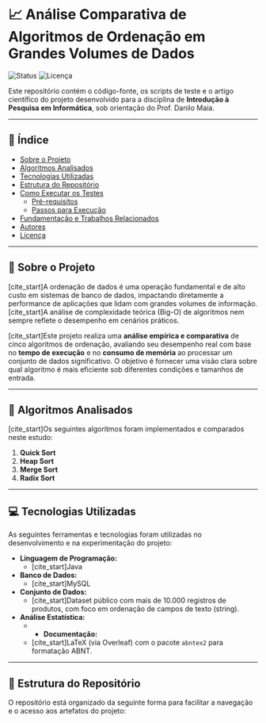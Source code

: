 # 📈 Análise Comparativa de Algoritmos de Ordenação em Grandes Volumes de Dados

![Status](https://img.shields.io/badge/status-em%20desenvolvimento-yellow)
![Licença](https://img.shields.io/badge/licen%C3%A7a-MIT-blue)

Este repositório contém o código-fonte, os scripts de teste e o artigo científico do projeto desenvolvido para a disciplina de **Introdução à Pesquisa em Informática**, sob orientação do Prof. Danilo Maia.

---

## 📜 Índice

- [Sobre o Projeto](#-sobre-o-projeto)
- [Algoritmos Analisados](#-algoritmos-analisados)
- [Tecnologias Utilizadas](#-tecnologias-utilizadas)
- [Estrutura do Repositório](#-estrutura-do-repositório)
- [Como Executar os Testes](#-como-executar-os-testes)
  - [Pré-requisitos](#pré-requisitos)
  - [Passos para Execução](#passos-para-execução)
- [Fundamentação e Trabalhos Relacionados](#-fundamentação-e-trabalhos-relacionados)
- [Autores](#-autores)
- [Licença](#-licença)

---

## 🎯 Sobre o Projeto

[cite_start]A ordenação de dados é uma operação fundamental e de alto custo em sistemas de banco de dados, impactando diretamente a performance de aplicações que lidam com grandes volumes de informação.  [cite_start]A análise de complexidade teórica (Big-O) de algoritmos nem sempre reflete o desempenho em cenários práticos. 

[cite_start]Este projeto realiza uma **análise empírica e comparativa** de cinco algoritmos de ordenação, avaliando seu desempenho real com base no **tempo de execução** e no **consumo de memória** ao processar um conjunto de dados significativo.  O objetivo é fornecer uma visão clara sobre qual algoritmo é mais eficiente sob diferentes condições e tamanhos de entrada.

---

## 🧮 Algoritmos Analisados

[cite_start]Os seguintes algoritmos foram implementados e comparados neste estudo: 

1.  **Quick Sort**
2.  **Heap Sort**
3.  **Merge Sort**
4.  **Radix Sort**

---

## 💻 Tecnologias Utilizadas

As seguintes ferramentas e tecnologias foram utilizadas no desenvolvimento e na experimentação do projeto:

- **Linguagem de Programação:**
  - [cite_start]Java 
- **Banco de Dados:**
  - [cite_start]MySQL 
- **Conjunto de Dados:**
  - [cite_start]Dataset público com mais de 10.000 registros de produtos, com foco em ordenação de campos de texto (string). 
- **Análise Estatística:**
  - - **Documentação:**
  - [cite_start]LaTeX (via Overleaf) com o pacote `abntex2` para formatação ABNT. 

---

## 📂 Estrutura do Repositório

O repositório está organizado da seguinte forma para facilitar a navegação e o acesso aos artefatos do projeto:
